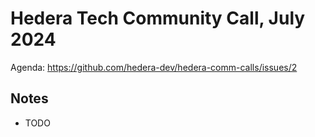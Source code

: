 # Hedera Tech Community Call, July 2024

Agenda: https://github.com/hedera-dev/hedera-comm-calls/issues/2

## Notes

* TODO
